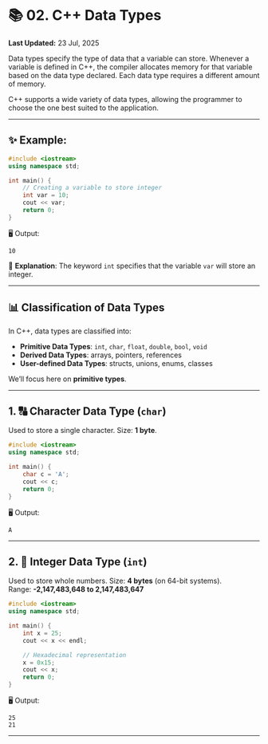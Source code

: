 # 📚 02. C++ Data Types

**Last Updated:** 23 Jul, 2025

Data types specify the type of data that a variable can store. Whenever a variable is defined in C++, the compiler allocates memory for that variable based on the data type declared. Each data type requires a different amount of memory.

C++ supports a wide variety of data types, allowing the programmer to choose the one best suited to the application.

---

## ✨ Example:

```cpp
#include <iostream>
using namespace std;

int main() {
    // Creating a variable to store integer
    int var = 10;
    cout << var;
    return 0;
}
```

🖥️ Output:
```
10
```

📝 **Explanation**: The keyword `int` specifies that the variable `var` will store an integer.

---

## 📊 Classification of Data Types

In C++, data types are classified into:

- **Primitive Data Types**: `int`, `char`, `float`, `double`, `bool`, `void`
- **Derived Data Types**: arrays, pointers, references
- **User-defined Data Types**: structs, unions, enums, classes

We’ll focus here on **primitive types**.

---

## 1. 🔠 Character Data Type (`char`)

Used to store a single character. Size: **1 byte**.

```cpp
#include <iostream>
using namespace std;

int main() {
    char c = 'A';
    cout << c;
    return 0;
}
```

🖥️ Output:
```
A
```

---

## 2. 🔢 Integer Data Type (`int`)

Used to store whole numbers. Size: **4 bytes** (on 64-bit systems).  
Range: **-2,147,483,648 to 2,147,483,647**

```cpp
#include <iostream>
using namespace std;

int main() {
    int x = 25;
    cout << x << endl;

    // Hexadecimal representation
    x = 0x15;
    cout << x;
    return 0;
}
```

🖥️ Output:
```
25
21
```

---
